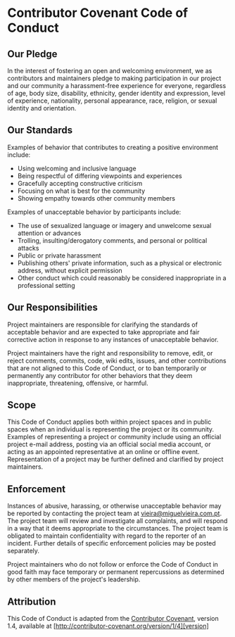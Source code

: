 # Contributor Covenant Code of Conduct

## Our Pledge

  In the interest of fostering an open and welcoming environment, we as contributors and maintainers pledge to making participation in our project and our community a harassment-free experience for everyone, regardless of age, body size, disability, ethnicity, gender identity and expression, level of experience, nationality, personal appearance, race, religion, or sexual identity and orientation.

## Our Standards

Examples of behavior that contributes to creating a positive environment include:

  * Using welcoming and inclusive language
  * Being respectful of differing viewpoints and experiences
  * Gracefully accepting constructive criticism
  * Focusing on what is best for the community
  * Showing empathy towards other community members

Examples of unacceptable behavior by participants include:

  * The use of sexualized language or imagery and unwelcome sexual attention or advances
  * Trolling, insulting/derogatory comments, and personal or political attacks
  * Public or private harassment
  * Publishing others' private information, such as a physical or electronic address, without explicit permission
  * Other conduct which could reasonably be considered inappropriate in a professional setting

  ## Our Responsibilities

  Project maintainers are responsible for clarifying the standards of acceptable behavior and are expected to take appropriate and fair corrective action in response to any instances of unacceptable behavior.

  Project maintainers have the right and responsibility to remove, edit, or reject comments, commits, code, wiki edits, issues, and other contributions that are not aligned to this Code of Conduct, or to ban temporarily or permanently any contributor for other behaviors that they deem inappropriate, threatening, offensive, or harmful.

  ## Scope

  This Code of Conduct applies both within project spaces and in public spaces when an individual is representing the project or its community. Examples of representing a project or community include using an official project e-mail address, posting via an official social media account, or acting as an appointed representative at an online or offline event. Representation of a project may be further defined and clarified by project maintainers.

  ## Enforcement

  Instances of abusive, harassing, or otherwise unacceptable behavior may be reported by contacting the project team at vieira@miguelvieira.com.pt. The project team will review and investigate all complaints, and will respond in a way that it deems appropriate to the circumstances. The project team is obligated to maintain confidentiality with regard to the reporter of an incident. Further details of specific enforcement policies may be posted separately.

  Project maintainers who do not follow or enforce the Code of Conduct in good faith may face temporary or permanent repercussions as determined by other members of the project's leadership.

  ## Attribution

  This Code of Conduct is adapted from the [Contributor Covenant][homepage], version 1.4, available at [http://contributor-covenant.org/version/1/4][version]

  [homepage]: http://contributor-covenant.org
  [version]: http://contributor-covenant.org/version/1/4/

